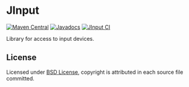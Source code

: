 # JInput

[![Maven Central](https://img.shields.io/maven-central/v/net.java.jinput/coreapi.svg)](https://maven-badges.herokuapp.com/maven-central/net.java.jinput/coreapi)
[![Javadocs](http://www.javadoc.io/badge/net.java.jinput/coreapi.svg)](http://www.javadoc.io/doc/net.java.jinput/coreapi)
[![JInput CI](https://github.com/jinput/jinput/actions/workflows/build.yml/badge.svg)](https://github.com/jinput/jinput/actions/workflows/build.yml)

Library for access to input devices.

## License
Licensed under [BSD License](https://opensource.org/licenses/BSD-3-Clause), copyright is attributed in each source file committed.
